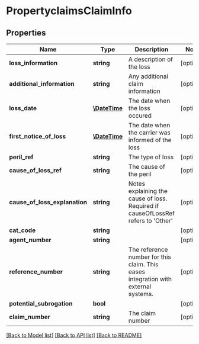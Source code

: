 # PropertyclaimsClaimInfo

## Properties
Name | Type | Description | Notes
------------ | ------------- | ------------- | -------------
**loss_information** | **string** | A description of the loss | [optional] 
**additional_information** | **string** | Any additional claim information | [optional] 
**loss_date** | [**\DateTime**](\DateTime.md) | The date when the loss occured | [optional] 
**first_notice_of_loss** | [**\DateTime**](\DateTime.md) | The date when the carrier was informed of the loss | [optional] 
**peril_ref** | **string** | The type of loss | [optional] 
**cause_of_loss_ref** | **string** | The cause of the peril | [optional] 
**cause_of_loss_explanation** | **string** | Notes explaining the cause of loss. Required if causeOfLossRef refers to &#39;Other&#39; | [optional] 
**cat_code** | **string** |  | [optional] 
**agent_number** | **string** |  | [optional] 
**reference_number** | **string** | The reference number for this claim. This eases integration with external systems. | [optional] 
**potential_subrogation** | **bool** |  | [optional] 
**claim_number** | **string** | The claim number | [optional] 

[[Back to Model list]](../README.md#documentation-for-models) [[Back to API list]](../README.md#documentation-for-api-endpoints) [[Back to README]](../README.md)


